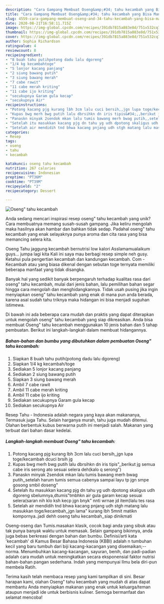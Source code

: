 ```yaml
---
description: "Cara Gampang Membuat Oseng&amp;#34; tahu kecambah yang Bisa Manjain Lidah"
title: "Cara Gampang Membuat Oseng&amp;#34; tahu kecambah yang Bisa Manjain Lidah"
slug: 4559-cara-gampang-membuat-oseng-and-34-tahu-kecambah-yang-bisa-manjain-lidah
date: 2020-08-21T16:58:11.715Z
image: https://img-global.cpcdn.com/recipes/391db7815a883e8d/751x532cq70/oseng-tahu-kecambah-foto-resep-utama.jpg
thumbnail: https://img-global.cpcdn.com/recipes/391db7815a883e8d/751x532cq70/oseng-tahu-kecambah-foto-resep-utama.jpg
cover: https://img-global.cpcdn.com/recipes/391db7815a883e8d/751x532cq70/oseng-tahu-kecambah-foto-resep-utama.jpg
author: Sophia Richardson
ratingvalue: 4
reviewcount: 8
recipeingredient:
- "8 buah tahu putihpotong dadu lalu dgoreng"
- "1/4 kg kecambahtoge"
- "5 lonjor kacang panjang"
- "2 siung bawang putih"
- "3 siung bawang merah"
- "7 cabe rawit"
- "11 cabe merah kriting"
- "11 cabe ijo kriting"
- "secukupnya Garam gula kecap"
- "secukupnya Air"
recipeinstructions:
- "Potong kacang pjg kurang lbh 3cm lalu cuci bersih,,jgn lupa toge/kecambah dcuci brsih jg"
- "Kupas bwg merh bwg putih lalu dbrsihkn dn iris tipis&#34;,,berikut jg semua cabe iris serong ato sesuai selera deh(kalo q serong&#34;)"
- "Panaskn minyak 2sendok mkan lalu tumis bawang merh bwag putih,,setelah harum tumis semua cabenya sampai layu tp jgn smpe gosong smbil doseng&#34;"
- "Setelah itu masukkan kacang pjg dn tahu yg udh dpotong skaligus udh dgoreng sbelumnya,dtumis&#34;tmbhkn air gula garam kecap sesuai selera(saran nih klo ksh kecp jgn bnyk&#34; nnti wrnae jd item)lalu tes rasa"
- "Setelah air mendidih tnd bhwa kacang pnjang udh stgh matang lalu masukkan toge/kecambah,,jgn lama&#34; kurang lbh 5mnit matikn kompornya..jadi dehh oseng tahu kecambah,,siap dinikmati"
categories:
- Resep
tags:
- oseng
- tahu
- kecambah

katakunci: oseng tahu kecambah 
nutrition: 267 calories
recipecuisine: Indonesian
preptime: "PT36M"
cooktime: "PT39M"
recipeyield: "2"
recipecategory: Dessert

---
```



![Oseng&#34; tahu kecambah](https://img-global.cpcdn.com/recipes/391db7815a883e8d/751x532cq70/oseng-tahu-kecambah-foto-resep-utama.jpg)

Anda sedang mencari inspirasi resep oseng&#34; tahu kecambah yang unik? Cara membuatnya memang susah-susah gampang. Jika keliru mengolah maka hasilnya akan hambar dan bahkan tidak sedap. Padahal oseng&#34; tahu kecambah yang enak selayaknya punya aroma dan cita rasa yang bisa memancing selera kita.

Oseng Tahu jaggung kecambah bernutrisi low kalori Asslamamualaikum guys… jumpa lagi kita Kali ini saya mau berbagi resep simple neh gusy. Ketahui pula pengertian kecambah dan kandungan kecambah. Com - Kecambah atau yang biasa dikenal dengan sebutan toge ternyata memiliki beberapa manfaat yang tidak disangka.

Banyak hal yang sedikit banyak berpengaruh terhadap kualitas rasa dari oseng&#34; tahu kecambah, mulai dari jenis bahan, lalu pemilihan bahan segar hingga cara mengolah dan menghidangkannya. Tidak usah pusing jika ingin menyiapkan oseng&#34; tahu kecambah yang enak di mana pun anda berada, karena asal sudah tahu triknya maka hidangan ini bisa menjadi suguhan istimewa.


Di bawah ini ada beberapa cara mudah dan praktis yang dapat diterapkan untuk mengolah oseng&#34; tahu kecambah yang siap dikreasikan. Anda bisa membuat Oseng&#34; tahu kecambah menggunakan 10 jenis bahan dan 5 tahap pembuatan. Berikut ini langkah-langkah dalam membuat hidangannya.

<!--inarticleads1-->

##### Bahan-bahan dan bumbu yang dibutuhkan dalam pembuatan Oseng&#34; tahu kecambah:

1. Siapkan 8 buah tahu putih(potong dadu lalu dgoreng)
1. Siapkan 1/4 kg kecambah/toge
1. Sediakan 5 lonjor kacang panjang
1. Sediakan 2 siung bawang putih
1. Siapkan 3 siung bawang merah
1. Ambil 7 cabe rawit
1. Ambil 11 cabe merah kriting
1. Ambil 11 cabe ijo kriting
1. Sediakan secukupnya Garam gula kecap
1. Sediakan secukupnya Air


Resep Tahu - Indonesia adalah negara yang kaya akan makananya, Termasuk juga Tahu. Selain harganya murah, tahu juga mudah ditemui. Olahan berbentuk kubus berwarna putih ini menjadi salah. Makanan yang terbuat dari bahan dasar kedelai. 

<!--inarticleads2-->

##### Langkah-langkah membuat Oseng&#34; tahu kecambah:

1. Potong kacang pjg kurang lbh 3cm lalu cuci bersih,,jgn lupa toge/kecambah dcuci brsih jg
1. Kupas bwg merh bwg putih lalu dbrsihkn dn iris tipis&#34;,,berikut jg semua cabe iris serong ato sesuai selera deh(kalo q serong&#34;)
1. Panaskn minyak 2sendok mkan lalu tumis bawang merh bwag putih,,setelah harum tumis semua cabenya sampai layu tp jgn smpe gosong smbil doseng&#34;
1. Setelah itu masukkan kacang pjg dn tahu yg udh dpotong skaligus udh dgoreng sbelumnya,dtumis&#34;tmbhkn air gula garam kecap sesuai selera(saran nih klo ksh kecp jgn bnyk&#34; nnti wrnae jd item)lalu tes rasa
1. Setelah air mendidih tnd bhwa kacang pnjang udh stgh matang lalu masukkan toge/kecambah,,jgn lama&#34; kurang lbh 5mnit matikn kompornya..jadi dehh oseng tahu kecambah,,siap dinikmati


Oseng-oseng dan Tumis.masakan klasik, cocok bagi anda yang sibuk atau tak punya banyak waktu untuk memasak. Selain gampang bikinnya, anda juga bebas berkreasi dengan bahan dan bumbu. Definisi/arti kata &#39;kecambah&#39; di Kamus Besar Bahasa Indonesia (KBBI) adalah n tumbuhan kecil yang baru tumbuh dari biji kacang-kacangan yang disemaikan;-- norma. Menumbuhkan kacang-kacangan, sayuran, benih, dan padi-padian adalah cara mudah untuk meningkatkan secara eksponensial faktor nutrisi bahan-bahan pangan sederhana. Indah yang mempunyai Ilmu bela diri-pun membela Ratih. 

Terima kasih telah membaca resep yang kami tampilkan di sini. Besar harapan kami, olahan Oseng&#34; tahu kecambah yang mudah di atas dapat membantu Anda menyiapkan makanan yang enak untuk keluarga/teman ataupun menjadi ide untuk berbisnis kuliner. Semoga bermanfaat dan selamat mencoba!
